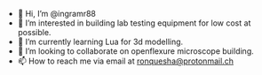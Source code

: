 - 👋 Hi, I’m @ingramr88
- 👀 I’m interested in building lab testing equipment for low cost at possible. 
- 🌱 I’m currently learning Lua for 3d modelling. 
- 💞️ I’m looking to collaborate on openflexure microscope building.
- 📫 How to reach me via email at ronquesha@protonmail.ch

<!---
ingramr88/ingramr88 is a ✨ special ✨ repository because its `README.md` (this file) appears on your GitHub profile.
You can click the Preview link to take a look at your changes.
--->
